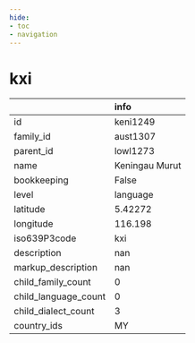 ```yaml
---
hide:
- toc
- navigation
---
```

# kxi
|                      | info           |
|:---------------------|:---------------|
| id                   | keni1249       |
| family_id            | aust1307       |
| parent_id            | lowl1273       |
| name                 | Keningau Murut |
| bookkeeping          | False          |
| level                | language       |
| latitude             | 5.42272        |
| longitude            | 116.198        |
| iso639P3code         | kxi            |
| description          | nan            |
| markup_description   | nan            |
| child_family_count   | 0              |
| child_language_count | 0              |
| child_dialect_count  | 3              |
| country_ids          | MY             |